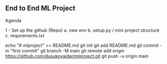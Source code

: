 ## End to End ML Project

Agenda

1 - Set up the github {Repo}
    a. new env
    b. setup.py / mini project structure 
    c. requirements.txt


echo "# mlproject" >> README.md
git init
git add README.md
git commit -m "first commit"
git branch -M main
git remote add origin https://github.com/dusukovaidar/mlproject.git
git push -u origin main